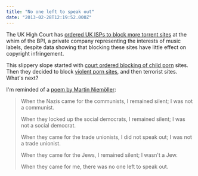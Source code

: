 ```yaml
---
title: "No one left to speak out"
date: "2013-02-28T12:19:52.000Z"
---
```


The UK High Court has [ordered UK ISPs to block more torrent sites](http://www.bbc.co.uk/news/technology-21601609) at the whim of the BPI, a private company representing the interests of music labels, despite data showing that blocking these sites have little effect on copyright infringement.

This slippery slope started with [court ordered blocking of child porn](http://news.bbc.co.uk/1/hi/uk/4377348.stm) sites. Then they decided to block [violent porn sites](http://en.wikipedia.org/wiki/Internet_censorship_in_the_United_Kingdom#.22Extreme.22_pornography), and then terrorist sites. What's next?

I'm reminded of a [poem by Martin Niemöller](http://en.wikiquote.org/wiki/Martin_Niemöller):

> When the Nazis came for the communists, I remained silent; I was not a communist.
> 
> When they locked up the social democrats, I remained silent; I was not a social democrat.
> 
> When they came for the trade unionists, I did not speak out; I was not a trade unionist.
> 
> When they came for the Jews, I remained silent; I wasn't a Jew.
> 
> When they came for me, there was no one left to speak out.